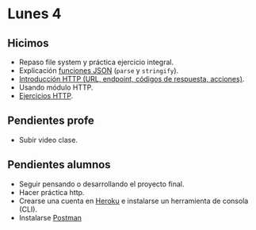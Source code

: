 # Lunes 4

## Hicimos

- Repaso file system y práctica ejercicio integral.
- Explicación [funciones JSON](/ejemplos-node/json.md) (`parse` y `stringify`).
- [Introducción HTTP (URL, endpoint, códigos de respuesta, acciones)](/apuntes/http.md).
- Usando módulo HTTP.
- [Ejercicios HTTP](/ejercicios/http.md).

## Pendientes profe

- Subir video clase.

## Pendientes alumnos

- Seguir pensando o desarrollando el proyecto final.
- Hacer práctica http.
- Crearse una cuenta en [Heroku](https://www.heroku.com/) e instalarse un herramienta de consola (CLI).
- Instalarse [Postman](https://www.getpostman.com/)
